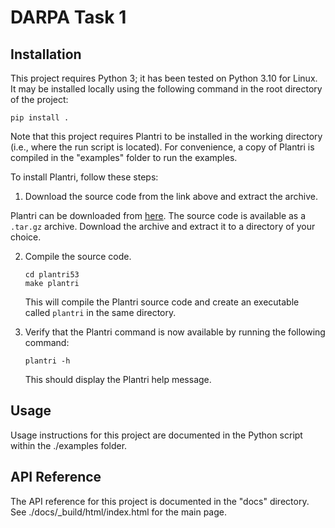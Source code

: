 # DARPA Task 1

## Installation

This project requires Python 3; it has been tested on Python 3.10 for Linux. It may be installed locally using the following command in the root directory of the project:

```
pip install .
```

Note that this project requires Plantri to be installed in the working directory (i.e., where the run script is located). For convenience, a copy of Plantri is compiled in the "examples" folder to run the examples.

To install Plantri, follow these steps:

1. Download the source code from the link above and extract the archive.

Plantri can be downloaded from [here](http://users.cecs.anu.edu.au/~bdm/plantri/plantri.html). The source code is available as a `.tar.gz` archive. Download the archive and extract it to a directory of your choice.

2. Compile the source code.

   ```
   cd plantri53
   make plantri
   ```

   This will compile the Plantri source code and create an executable called `plantri` in the same directory.


3. Verify that the Plantri command is now available by running the following command:

   ```
   plantri -h
   ```

   This should display the Plantri help message.


## Usage

Usage instructions for this project are documented in the Python script within the 
./examples folder.

## API Reference

The API reference for this project is documented in the "docs" directory. See ./docs/_build/html/index.html for the 
main page.

